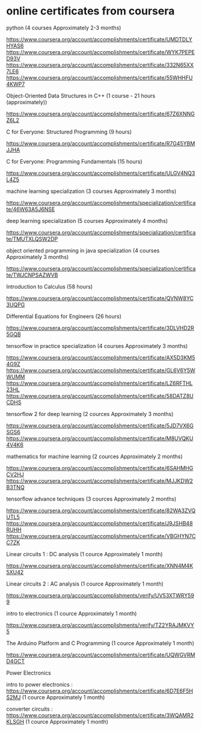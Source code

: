 # online certificates from coursera

python (4 courses Approximately 2-3 months)

https://www.coursera.org/account/accomplishments/certificate/UMDTDLYHYAS6
https://www.coursera.org/account/accomplishments/certificate/WYK7PEPED93V
https://www.coursera.org/account/accomplishments/certificate/332N65XX7LE6
https://www.coursera.org/account/accomplishments/certificate/55WHHFU4KWP7


Object-Oriented Data Structures in C++ (1 course - 21 hours (approximately))

https://www.coursera.org/account/accomplishments/certificate/67Z6XNNGZ6L2

C for Everyone: Structured Programming (9 hours)

https://www.coursera.org/account/accomplishments/certificate/R7G45YBMJJHA

C for Everyone: Programming Fundamentals (15 hours)

https://www.coursera.org/account/accomplishments/certificate/ULGV4NQ3L4Z5

 
machine learning specialization (3 courses Approximately 3 months)

https://www.coursera.org/account/accomplishments/specialization/certificate/46W63A5J6NSE


deep learning specialization (5 courses Approximately 4 months)

https://www.coursera.org/account/accomplishments/specialization/certificate/TMUTXLQSW2DP



object oriented programming in java specialization (4 courses Approximately 3 months)

https://www.coursera.org/account/accomplishments/specialization/certificate/TWJCNPSAZWVB


Introduction to Calculus (58 hours)

https://www.coursera.org/account/accomplishments/certificate/QVNW8YC3UQPG

Differential Equations for Engineers (26 hours)

https://www.coursera.org/account/accomplishments/certificate/3DLVHD2R5GQB


tensorflow in practice specialization (4 courses Approximately 3 months)

https://www.coursera.org/account/accomplishments/certificate/AX5D3KM54G9Z
https://www.coursera.org/account/accomplishments/certificate/GL6V6Y5WWUMM
https://www.coursera.org/account/accomplishments/certificate/LZ6RFTHL23HL
https://www.coursera.org/account/accomplishments/certificate/58DATZ8UCDHS

tensorflow 2 for deep learning (2 cources Approximately 3 months)

https://www.coursera.org/account/accomplishments/certificate/5JD7VX6GSGS6
https://www.coursera.org/account/accomplishments/certificate/M8UVQKU4V4K6


mathematics for machine learning (2 cources Approximately 2 months)

https://www.coursera.org/account/accomplishments/certificate/6SAHMHGCV2HJ
https://www.coursera.org/account/accomplishments/certificate/MJJKDW2B3TNQ

tensorflow advance techniques (3 cources Approximately 2 months)

https://www.coursera.org/account/accomplishments/certificate/82WA3ZVQUTL5
https://www.coursera.org/account/accomplishments/certificate/J9JSHB48RUHH
https://www.coursera.org/account/accomplishments/certificate/VBGHYN7CC7ZK

Linear circuits 1 : DC analysis (1 cource Approximately 1 month)

https://www.coursera.org/account/accomplishments/certificate/XNN4M4K5XU42

Linear circuits 2 : AC analysis (1 cource Approximately 1 month)

https://www.coursera.org/account/accomplishments/verify/UV53XTWRY599

intro to electronics (1 cource Approximately 1 month)

https://www.coursera.org/account/accomplishments/verify/TZ2YRAJMKVY5


The Arduino Platform and C Programming (1 cource Approximately 1 month)

https://www.coursera.org/account/accomplishments/certificate/UQWGVRMD4GCT


Power Electronics

intro to power electronics : https://www.coursera.org/account/accomplishments/certificate/6D7E6F5HS2MJ (1 cource Approximately 1 month)

converter circuits : https://www.coursera.org/account/accomplishments/certificate/3WQAMR2KLSGH (1 cource Approximately 1 month)
